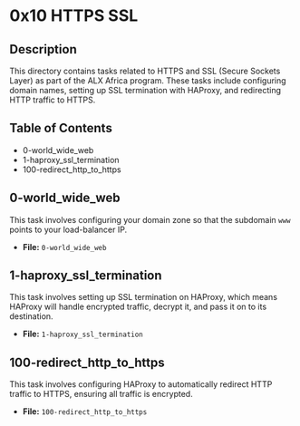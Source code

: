 # 0x10 HTTPS SSL

## Description
This directory contains tasks related to HTTPS and SSL (Secure Sockets Layer) as part of the ALX Africa program. These tasks include configuring domain names, setting up SSL termination with HAProxy, and redirecting HTTP traffic to HTTPS.

## Table of Contents
- 0-world_wide_web
- 1-haproxy_ssl_termination
- 100-redirect_http_to_https

## 0-world_wide_web
This task involves configuring your domain zone so that the subdomain `www` points to your load-balancer IP.

- **File:** `0-world_wide_web`

## 1-haproxy_ssl_termination
This task involves setting up SSL termination on HAProxy, which means HAProxy will handle encrypted traffic, decrypt it, and pass it on to its destination.

- **File:** `1-haproxy_ssl_termination`

## 100-redirect_http_to_https
This task involves configuring HAProxy to automatically redirect HTTP traffic to HTTPS, ensuring all traffic is encrypted.

- **File:** `100-redirect_http_to_https`
